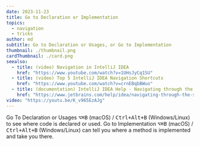 ```yaml
---
date: 2023-11-23
title: Go to Declaration or Implementation
topics:
  - navigation
  - tricks
author: md
subtitle: Go to Declaration or Usages, or Go to Implementation
thumbnail: ./thumbnail.png
cardThumbnail: ./card.png
seealso:
  - title: (video) Navigation in IntelliJ IDEA
    href: "https://www.youtube.com/watch?v=1UHsJyCq1SU"
  - title: (video) Top 5 IntelliJ IDEA Navigation Shortcuts
    href: "https://www.youtube.com/watch?v=crnEBqbBWuo"
  - title: (documentation) IntelliJ IDEA Help - Navigating through the source code
    href: "https://www.jetbrains.com/help/idea/navigating-through-the-source-code.html"
video: "https://youtu.be/K_v965EzAJg"
---
```


Go To Declaration or Usages <kbd>⌥⌘B</kbd> (macOS) / <kbd>Ctrl+Alt+B</kbd> (Windows/Linux) to see where code is declared or used. Go to Implementation <kbd>⌥⌘B</kbd> (macOS) / <kbd>Ctrl+Alt+B</kbd> (Windows/Linux) can tell you where a method is implemented and take you there.
